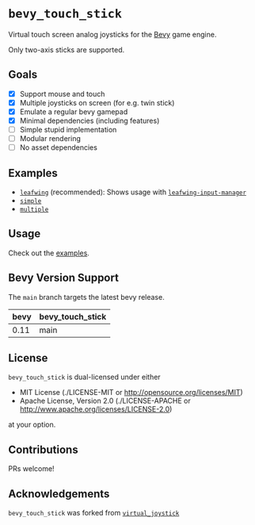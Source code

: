 # `bevy_touch_stick`

Virtual touch screen analog joysticks for the [Bevy](https://bevyengine.org/)
game engine.

Only two-axis sticks are supported.

## Goals

- [x] Support mouse and touch
- [x] Multiple joysticks on screen (for e.g. twin stick)
- [x] Emulate a regular bevy gamepad
- [x] Minimal dependencies (including features)
- [ ] Simple stupid implementation
- [ ] Modular rendering
- [ ] No asset dependencies

## Examples

- [`leafwing`](./examples/leafwing.rs) (recommended): Shows usage with [`leafwing-input-manager`](https://github.com/Leafwing-Studios/leafwing-input-manager)
- [`simple`](./examples/simple.rs)
- [`multiple`](./examples/multiple.rs)

## Usage

Check out the [examples](./examples).

## Bevy Version Support

The `main` branch targets the latest bevy release.

|bevy|bevy_touch_stick|
|----|----------------|
|0.11| main           |

## License

`bevy_touch_stick` is dual-licensed under either

- MIT License (./LICENSE-MIT or <http://opensource.org/licenses/MIT>)
- Apache License, Version 2.0 (./LICENSE-APACHE or <http://www.apache.org/licenses/LICENSE-2.0>)

at your option.

## Contributions

PRs welcome!

## Acknowledgements

`bevy_touch_stick` was forked from [`virtual_joystick`](https://github.com/SergioRibera/virtual_joystick)
